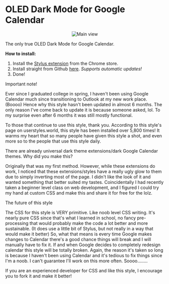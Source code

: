 # OLED Dark Mode for Google Calendar
<p align="center">
<img src="https://cdn.discordapp.com/attachments/930570518573219902/1034490225705099345/unknown.png" alt="Main view">

The only true OLED Dark Mode for Google Calendar. 

**How to install:**

1. Install the [Stylus extension](https://chrome.google.com/webstore/detail/stylus/clngdbkpkpeebahjckkjfobafhncgmne?hl=en-GB "Stylus extension") from the Chrome store.
2. Install straight from Github [here](https://github.com/SpecialOperations/Dark-Mode-for-Google-Calendar/raw/main/OLED-darkmode.user.css). *Supports automatic updates!*
3. Done!

Important note!

Ever since I graduated college in spring, I haven't been using Google Calendar much since transitioning to Outlook at my new work place. (Boooo) Hence why this style hasn't been updated in almost 6 months. The only reason I've come back to update it is because someone asked, lol. To my surprise even after 6 months it was still mostly functional.

To those that continue to use this style, thank you. According to this style's page on userstyles.world, this style has been installed over 5,800 times! It warms my heart that so many people have given this style a shot, and even more so to the people that use this style daily.

There are already universal dark theme extensions/dark Google Calendar themes. Why did you make this?

Originally that was my first method. However, while these extensions do work, I noticed that these extensions/styles have a really ugly glow to them due to simply inverting most of the page. I didn't like the look of it and wanted something that better suited my tastes. Coincidentally I had recently taken a beginner level class on web development, and I figured I could try my hand at custom CSS and make this and share it for free for the lolz.

The future of this style

The CSS for this style is VERY primitive. Like noob level CSS writing. It's nearly pure CSS since that's what I learned in school, no fancy pre-processing that would probably make the code a lot better and more sustainable. (It does use a little bit of Stylus, but not really in a way that would make it better) So, what that means is every time Google makes changes to Calendar there's a good chance things will break and I will manually have to fix it. If and when Google decides to completely redesign calendar this style will be totally broken. Again, the reason it's taken so long is because I haven't been using Calendar and it's tedious to fix things since I'm a noob. I can't guarantee I'll work on this more often. Soooo........

If you are an experienced developer for CSS and like this style, I encourage you to fork it and make it better!
